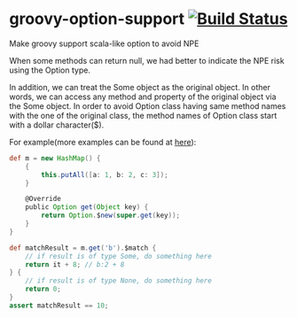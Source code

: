 # groovy-option-support [![Build Status](https://travis-ci.org/danielsun1106/groovy-option-support.svg?branch=master)](https://travis-ci.org/danielsun1106/groovy-option-support)
Make groovy support scala-like option to avoid NPE

When some methods can return null, we had better to indicate the NPE risk using the Option type.

In addition, we can treat the Some object as the original object. In other words, we can access any method and property of the original object via the Some object. In order to avoid Option class having same method names with the one of the original class, the method names of Option class start with a dollar character($).

For example(more examples can be found at [here](https://github.com/danielsun1106/groovy-option-support/blob/master/src/test/groovy/groovy/lang/OptionTest.groovy)):
```groovy
def m = new HashMap() {
    {
        this.putAll([a: 1, b: 2, c: 3]);
    }

    @Override
    public Option get(Object key) {
        return Option.$new(super.get(key));
    }
}

def matchResult = m.get('b').$match {
    // if result is of type Some, do something here
    return it + 8; // b:2 + 8
} {
    // if result is of type None, do something here
    return 0;
}
assert matchResult == 10;
```